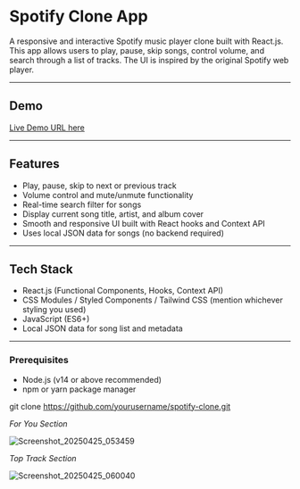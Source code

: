 
# Spotify Clone App

A responsive and interactive Spotify music player clone built with React.js.  
This app allows users to play, pause, skip songs, control volume, and search through a list of tracks. The UI is inspired by the original Spotify web player.

---

## Demo

[Live Demo URL here](https://spotify-clone-roan-eight.vercel.app/)

---

## Features

- Play, pause, skip to next or previous track
- Volume control and mute/unmute functionality
- Real-time search filter for songs
- Display current song title, artist, and album cover
- Smooth and responsive UI built with React hooks and Context API
- Uses local JSON data for songs (no backend required)

---

## Tech Stack

- React.js (Functional Components, Hooks, Context API)
- CSS Modules / Styled Components / Tailwind CSS (mention whichever styling you used)
- JavaScript (ES6+)
- Local JSON data for song list and metadata

---

### Prerequisites

- Node.js (v14 or above recommended)
- npm or yarn package manager

 git clone https://github.com/yourusername/spotify-clone.git

*For You Section*

![Screenshot_20250425_053459](https://github.com/user-attachments/assets/ca76a2f5-e47f-4320-920d-2cb6abd947fc)

*Top Track Section*

![Screenshot_20250425_060040](https://github.com/user-attachments/assets/290f5197-5a71-43a7-aa0d-9345cde6f9a6)

